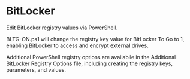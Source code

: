 # BitLocker
Edit BitLocker registry values via PowerShell.

BLTG-ON.ps1 will change the registry key value for BitLocker To Go to 1, enabling BitLocker to access and encrypt external drives.

Additional PowerShell registry options are availabile in the Additional BitLocker Registry Options file, including creating the registry keys, parameters, and values.
